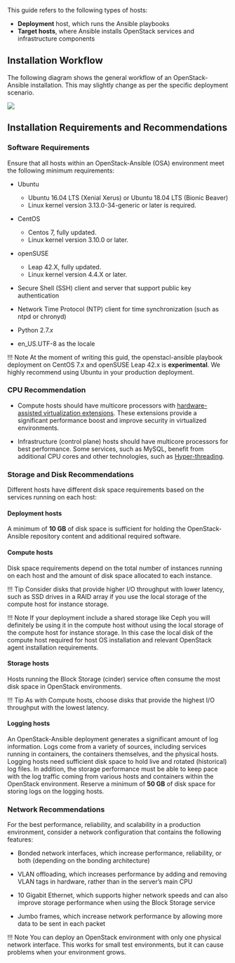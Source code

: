 This guide refers to the following types of hosts:

- **Deployment** host, which runs the Ansible playbooks
- **Target hosts**, where Ansible installs OpenStack services and infrastructure components

## Installation Workflow

The following diagram shows the general workflow of an OpenStack-Ansible installation. This may slightly change as per the specific deployment scenario.

![](img/deployment-work-flow.jpg)

## Installation Requirements and Recommendations

### Software Requirements

Ensure that all hosts within an OpenStack-Ansible (OSA) environment meet the following minimum requirements:

* Ubuntu
    - Ubuntu 16.04 LTS (Xenial Xerus) or Ubuntu 18.04 LTS (Bionic Beaver)
    - Linux kernel version 3.13.0-34-generic or later is required.

* CentOS
    - Centos 7, fully updated.
    - Linux kernel version 3.10.0 or later.

* openSUSE
    - Leap 42.X, fully updated.
    - Linux kernel version 4.4.X or later.

- Secure Shell (SSH) client and server that support public key authentication

- Network Time Protocol (NTP) client for time synchronization (such as ntpd or chronyd)

- Python 2.7.*x*

- en_US.UTF-8 as the locale

!!! Note
    At the moment of writing this guid, the openstacl-ansible playbook deployment on CentOS 7.x and openSUSE Leap 42.x is **experimental**. We highly recommend using Ubuntu in your production deployment.

### CPU Recommendation

* Compute hosts should have multicore processors with [hardware-assisted virtualization extensions](https://en.wikipedia.org/wiki/Hardware-assisted_virtualization). These extensions provide a significant performance boost and improve security in virtualized environments.

* Infrastructure (control plane) hosts should have multicore processors for best performance. Some services, such as MySQL, benefit from additional CPU cores and other technologies, such as [Hyper-threading](https://en.wikipedia.org/wiki/Hyper-threading).

### Storage and Disk Recommendations

Different hosts have different disk space requirements based on the services running on each host:

#### Deployment hosts

A minimum of **10 GB** of disk space is sufficient for holding the OpenStack-Ansible repository content and additional required software.

#### Compute hosts

Disk space requirements depend on the total number of instances running on each host and the amount of disk space allocated to each instance.

!!! Tip
    Consider disks that provide higher I/O throughput with lower latency, such as SSD drives in a RAID array if you use the local storage of the compute host for instance storage.

!!! Note
    If your deployment include a shared storage like Ceph you will  definitely be  using it in the compute host without using the local storage  of the compute host for instance storage. In this case the local disk of the compute host required for host OS installation and relevant OpenStack agent installation requirements.

#### Storage hosts

Hosts running the Block Storage (cinder) service often consume the most disk space in OpenStack environments.

!!! Tip
    As with Compute hosts, choose disks that provide the highest I/O throughput with the lowest latency.

#### Logging hosts

An OpenStack-Ansible deployment generates a significant amount of log information. Logs come from a variety of sources, including services running in containers, the containers themselves, and the physical hosts. Logging hosts need sufficient disk space to hold live and rotated (historical) log files. In addition, the storage performance must be able to keep pace with the log traffic coming from various hosts and containers within the OpenStack environment. Reserve a minimum of **50 GB**  of disk space for storing logs on the logging hosts.

### Network Recommendations

For the best performance, reliability, and scalability in a production environment, consider a network configuration that contains the following features:

* Bonded network interfaces, which increase performance, reliability, or both (depending on the bonding architecture)

* VLAN offloading, which increases performance by adding and removing VLAN tags in hardware, rather than in the server’s main CPU

* 10 Gigabit Ethernet, which supports higher network speeds and can also improve storage performance when using the Block Storage service

* Jumbo frames, which increase network performance by allowing more data to be sent in each packet

!!! Note
    You can deploy an OpenStack environment with only one physical network interface. This works for small test environments, but it can cause problems when your environment grows.
